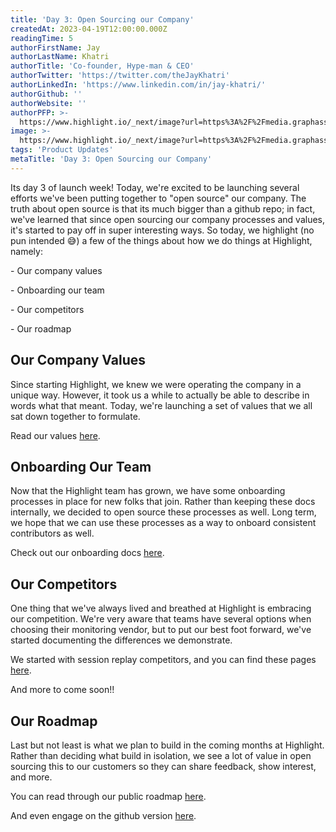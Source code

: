 ```yaml
---
title: 'Day 3: Open Sourcing our Company'
createdAt: 2023-04-19T12:00:00.000Z
readingTime: 5
authorFirstName: Jay
authorLastName: Khatri
authorTitle: 'Co-founder, Hype-man & CEO'
authorTwitter: 'https://twitter.com/theJayKhatri'
authorLinkedIn: 'https://www.linkedin.com/in/jay-khatri/'
authorGithub: ''
authorWebsite: ''
authorPFP: >-
  https://www.highlight.io/_next/image?url=https%3A%2F%2Fmedia.graphassets.com%2F2wDcc2CoTckAIZVup0NT&w=3840&q=75
image: >-
  https://www.highlight.io/_next/image?url=https%3A%2F%2Fmedia.graphassets.com%2FE7U4wuSyS5mXKGfDOWsz&w=3840&q=75
tags: 'Product Updates'
metaTitle: 'Day 3: Open Sourcing our Company'
---
```


Its day 3 of launch week! Today, we're excited to be launching several efforts we've been putting together to "open source" our company. The truth about open source is that its much bigger than a github repo; in fact, we've learned that since open sourcing our company processes and values, it's started to pay off in super interesting ways. So today, we highlight (no pun intended 😅) a few of the things about how we do things at Highlight, namely:

\- Our company values

\- Onboarding our team

\- Our competitors

\- Our roadmap

## Our Company Values

Since starting Highlight, we knew we were operating the company in a unique way. However, it took us a while to actually be able to describe in words what that meant. Today, we're launching a set of values that we all sat down together to formulate.

Read our values [here](https://www.highlight.io/docs/general/company/values "https://www.highlight.io/docs/general/company/values").


## Onboarding Our Team

Now that the Highlight team has grown, we have some onboarding processes in place for new folks that join. Rather than keeping these docs internally, we decided to open source these processes as well. Long term, we hope that we can use these processes as a way to onboard consistent contributors as well.

Check out our onboarding docs [here](https://github.com/highlight/highlight/blob/main/internal-docs/onboarding/template.md "https://github.com/highlight/highlight/blob/main/internal-docs/onboarding/template.md").

## Our Competitors

One thing that we've always lived and breathed at Highlight is embracing our competition. We're very aware that teams have several options when choosing their monitoring vendor, but to put our best foot forward, we've started documenting the differences we demonstrate.

We started with session replay competitors, and you can find these pages [here](https://www.highlight.io/docs/general/company/our-competitors "https://www.highlight.io/docs/general/company/our-competitors").

And more to come soon!!

## Our Roadmap

Last but not least is what we plan to build in the coming months at Highlight. Rather than deciding what build in isolation, we see a lot of value in open sourcing this to our customers so they can share feedback, show interest, and more.

You can read through our public roadmap [here](https://www.highlight.io/docs/general/roadmap "https://www.highlight.io/docs/general/roadmap").

And even engage on the github version [here](https://github.com/orgs/highlight/projects/11/views/1 "https://github.com/orgs/highlight/projects/11/views/1").
